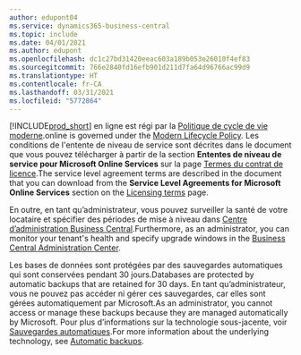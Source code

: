 ```yaml
---
author: edupont04
ms.service: dynamics365-business-central
ms.topic: include
ms.date: 04/01/2021
ms.author: edupont
ms.openlocfilehash: dc1c27bd31420eeac603a189b053e26010f4ef83
ms.sourcegitcommit: 766e2840fd16efb901d211d7fa64d96766ac99d9
ms.translationtype: HT
ms.contentlocale: fr-CA
ms.lasthandoff: 03/31/2021
ms.locfileid: "5772864"
---
```

[!INCLUDE[prod_short](prod_short.md)] <span data-ttu-id="a34fd-101">en ligne est régi par la [Politique de cycle de vie moderne](https://support.microsoft.com/help/30881/modern-lifecycle-policy).</span><span class="sxs-lookup"><span data-stu-id="a34fd-101">online is governed under the [Modern Lifecycle Policy](https://support.microsoft.com/help/30881/modern-lifecycle-policy).</span></span> <span data-ttu-id="a34fd-102">Les conditions de l'entente de niveau de service sont décrites dans le document que vous pouvez télécharger à partir de la section **Ententes de niveau de service pour Microsoft Online Services** sur la page [Termes du contrat de licence](https://www.microsoft.com/licensing/product-licensing/products).</span><span class="sxs-lookup"><span data-stu-id="a34fd-102">The service level agreement terms are described in the document that you can download from the **Service Level Agreements for Microsoft Online Services** section on the [Licensing terms](https://www.microsoft.com/licensing/product-licensing/products) page.</span></span>  

<span data-ttu-id="a34fd-103">En outre, en tant qu’administrateur, vous pouvez surveiller la santé de votre locataire et spécifier des périodes de mise à niveau dans [Centre d’administration Business Central](/dynamics365/business-central/dev-itpro/administration/tenant-admin-center).</span><span class="sxs-lookup"><span data-stu-id="a34fd-103">Furthermore, as an administrator, you can monitor your tenant's health and specify upgrade windows in the [Business Central Administration Center](/dynamics365/business-central/dev-itpro/administration/tenant-admin-center).</span></span>  

<span data-ttu-id="a34fd-104">Les bases de données sont protégées par des sauvegardes automatiques qui sont conservées pendant 30 jours.</span><span class="sxs-lookup"><span data-stu-id="a34fd-104">Databases are protected by automatic backups that are retained for 30 days.</span></span> <span data-ttu-id="a34fd-105">En tant qu’administrateur, vous ne pouvez pas accéder ni gérer ces sauvegardes, car elles sont gérées automatiquement par Microsoft.</span><span class="sxs-lookup"><span data-stu-id="a34fd-105">As an administrator, you cannot access or manage these backups because they are managed automatically by Microsoft.</span></span> <span data-ttu-id="a34fd-106">Pour plus d’informations sur la technologie sous-jacente, voir [Sauvegardes automatiques](/azure/sql-database/sql-database-automated-backups).</span><span class="sxs-lookup"><span data-stu-id="a34fd-106">For more information about the underlying technology, see [Automatic backups](/azure/sql-database/sql-database-automated-backups).</span></span>  
